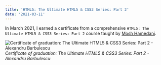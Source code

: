 ```yaml
---
title: 'HTML5: The Ultimate HTML5 & CSS3 Series: Part 2'
date: '2021-03-11'
---
```


In March 2021, I earned a certificate from a comprehensive `HTML5: The Ultimate HTML5 & CSS3 Series: Part 2` course taught by [Mosh Hamedani](https://twitter.com/moshhamedani).

![Certificate of graduation: The Ultimate HTML5 & CSS3 Series: Part 2 - Alexandru Barbulescu](/images/certifications/html/the-ultimate-html5-and-css3-series-part-2.webp)
_Certificate of graduation: The Ultimate HTML5 & CSS3 Series: Part 2 - Alexandru Barbulescu_
